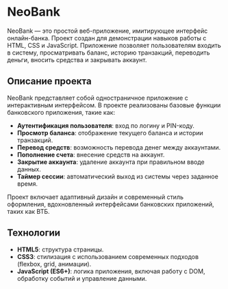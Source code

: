 # NeoBank

NeoBank — это простой веб-приложение, имитирующее интерфейс онлайн-банка. Проект создан для демонстрации навыков работы с HTML, CSS и JavaScript. Приложение позволяет пользователям входить в систему, просматривать баланс, историю транзакций, переводить деньги, вносить средства и закрывать аккаунт.

## Описание проекта

NeoBank представляет собой одностраничное приложение с интерактивным интерфейсом. В проекте реализованы базовые функции банковского приложения, такие как:
- **Аутентификация пользователя**: вход по логину и PIN-коду.
- **Просмотр баланса**: отображение текущего баланса и истории транзакций.
- **Перевод средств**: возможность перевода денег между аккаунтами.
- **Пополнение счета**: внесение средств на аккаунт.
- **Закрытие аккаунта**: удаление аккаунта при правильном вводе данных.
- **Таймер сессии**: автоматический выход из системы через заданное время.

Проект включает адаптивный дизайн и современный стиль оформления, вдохновленный интерфейсами банковских приложений, таких как ВТБ.

## Технологии

- **HTML5**: структура страницы.
- **CSS3**: стилизация с использованием современных подходов (flexbox, grid, анимации).
- **JavaScript (ES6+)**: логика приложения, включая работу с DOM, обработку событий и управление данными.
